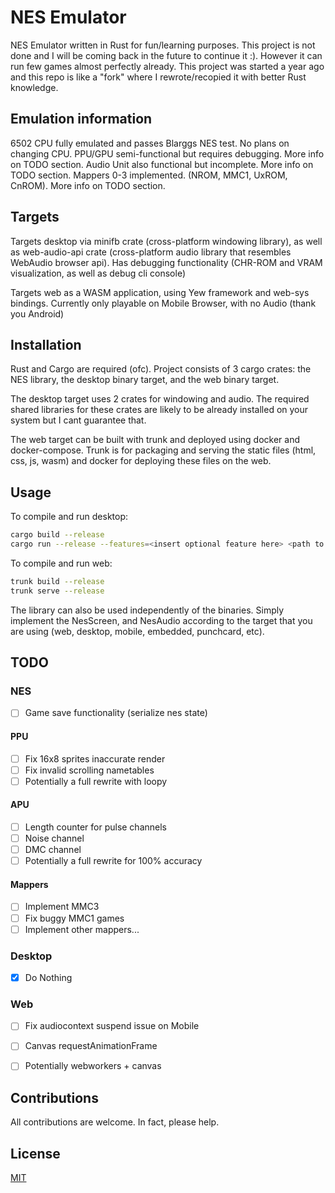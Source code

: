 # NES Emulator

NES Emulator written in Rust for fun/learning purposes. This project is not done and
I will be coming back in the future to continue it :). However it can run few games almost perfectly already. This project was started a year ago and this repo is like a "fork" 
where I rewrote/recopied it with better Rust knowledge.

## Emulation information

6502 CPU fully emulated and passes Blarggs NES test. No plans on changing CPU.
PPU/GPU semi-functional but requires debugging. More info on TODO section.
Audio Unit also functional but incomplete. More info on TODO section.
Mappers 0-3 implemented. (NROM, MMC1, UxROM, CnROM). More info on TODO section.

## Targets

Targets desktop via minifb crate (cross-platform windowing library),
as well as web-audio-api crate (cross-platform audio library that resembles WebAudio browser api). Has debugging functionality (CHR-ROM and VRAM visualization, as well as debug cli console)

Targets web as a WASM application, using Yew framework and web-sys bindings.
Currently only playable on Mobile Browser, with no Audio (thank you Android)

## Installation

Rust and Cargo are required (ofc).
Project consists of 3 cargo crates: the NES library, the desktop binary target, and the web binary target.

The desktop target uses 2 crates for windowing and audio. The required shared libraries for these crates are likely to be already installed on your system but I cant guarantee that.

The web target can be built with trunk and deployed using docker and docker-compose. Trunk is for packaging and serving the static files (html, css, js, wasm) and docker for deploying these files on the web.

## Usage

To compile and run desktop:

```bash
cargo build --release
cargo run --release --features=<insert optional feature here> <path to .nes file>
```

To compile and run web:

```bash
trunk build --release
trunk serve --release
```

The library can also be used independently of the binaries. Simply implement the NesScreen,
and NesAudio according to the target that you are using (web, desktop, mobile, embedded, punchcard, etc).

## TODO

### NES
- [ ] Game save functionality (serialize nes state)

#### PPU
- [ ] Fix 16x8 sprites inaccurate render
- [ ] Fix invalid scrolling nametables
- [ ] Potentially a full rewrite with loopy

#### APU
- [ ] Length counter for pulse channels
- [ ] Noise channel
- [ ] DMC channel
- [ ] Potentially a full rewrite for 100% accuracy

#### Mappers
- [ ] Implement MMC3
- [ ] Fix buggy MMC1 games
- [ ] Implement other mappers...

### Desktop

- [x] Do Nothing

### Web
- [ ] Fix audiocontext suspend issue on Mobile
- [ ] Canvas requestAnimationFrame
- [ ] Potentially webworkers + canvas


## Contributions

All contributions are welcome. In fact, please help.
 
## License
[MIT](https://choosealicense.com/licenses/mit/)
